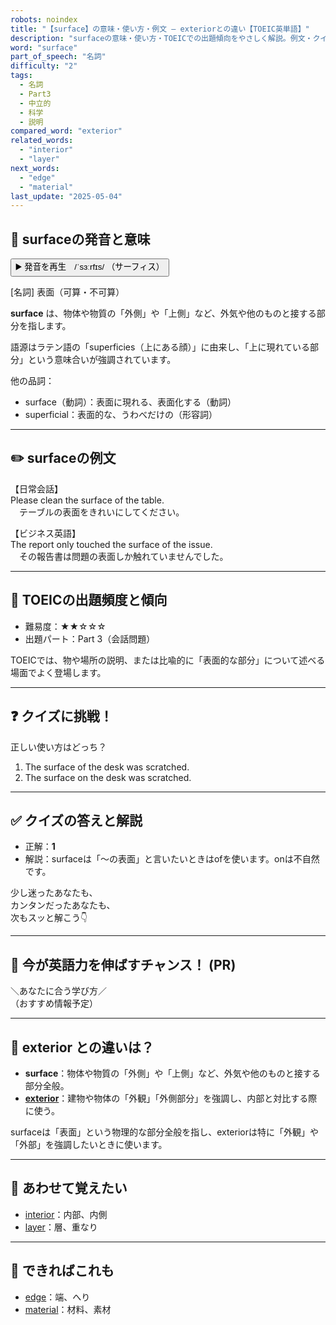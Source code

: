 ```yaml
---
robots: noindex
title: "【surface】の意味・使い方・例文 ― exteriorとの違い【TOEIC英単語】"
description: "surfaceの意味・使い方・TOEICでの出題傾向をやさしく解説。例文・クイズ付きでexteriorとの違いもわかりやすく学べます。"
word: "surface"
part_of_speech: "名詞"
difficulty: "2"
tags:
  - 名詞
  - Part3
  - 中立的
  - 科学
  - 説明
compared_word: "exterior"
related_words:
  - "interior"
  - "layer"
next_words:
  - "edge"
  - "material"
last_update: "2025-05-04"
---
```


## 🔰 surfaceの発音と意味

<button class="play-audio" onclick="playTTS('surface')">
  <span class="play-audio-main">
    ▶️ 発音を再生　/ˈsɜːrfɪs/
  </span>
  <span class="play-audio-sub">
    （サーフィス）
  </span>
</button>

[名詞] 表面（可算・不可算）

**surface** は、物体や物質の「外側」や「上側」など、外気や他のものと接する部分を指します。

語源はラテン語の「superficies（上にある顔）」に由来し、「上に現れている部分」という意味合いが強調されています。

他の品詞：  
- surface（動詞）：表面に現れる、表面化する（動詞）
- superficial：表面的な、うわべだけの（形容詞）

---

## ✏️ surfaceの例文

【日常会話】  
Please clean the surface of the table.  
　テーブルの表面をきれいにしてください。

【ビジネス英語】  
The report only touched the surface of the issue.  
　その報告書は問題の表面しか触れていませんでした。

---

## 🎯 TOEICの出題頻度と傾向

- 難易度：★★☆☆☆
- 出題パート：Part 3（会話問題）

TOEICでは、物や場所の説明、または比喩的に「表面的な部分」について述べる場面でよく登場します。

---

## ❓ クイズに挑戦！

正しい使い方はどっち？

1. The surface of the desk was scratched.  
2. The surface on the desk was scratched.

---

## ✅ クイズの答えと解説

- 正解：**1**
- 解説：surfaceは「～の表面」と言いたいときはofを使います。onは不自然です。

少し迷ったあなたも、  
カンタンだったあなたも、  
次もスッと解こう👇️

---

## 🚀 今が英語力を伸ばすチャンス！ (PR)

<div class="info-center">
＼あなたに合う学び方／<br>  
（おすすめ情報予定）
</div>

---

## 🤔  exterior との違いは？

- **surface**：物体や物質の「外側」や「上側」など、外気や他のものと接する部分全般。
- **[exterior](/exterior)**：建物や物体の「外観」「外側部分」を強調し、内部と対比する際に使う。

surfaceは「表面」という物理的な部分全般を指し、exteriorは特に「外観」や「外部」を強調したいときに使います。

---

## 🧩 あわせて覚えたい

- [interior](/interior)：内部、内側
- [layer](/layer)：層、重なり

---

## 📖 できればこれも

- [edge](/edge)：端、へり
- [material](/material)：材料、素材

<!-- cvid: aid27_bid03 -->

